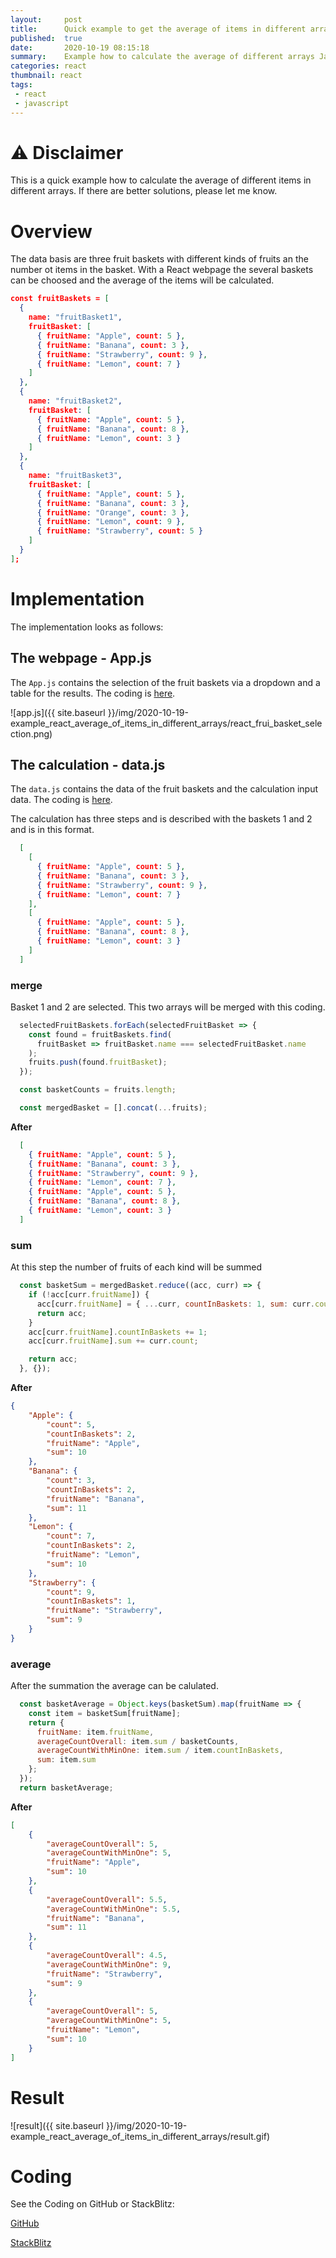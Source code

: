 ```yaml
---
layout:     post
title:      Quick example to get the average of items in different arrays
published:  true
date:       2020-10-19 08:15:18
summary:    Example how to calculate the average of different arrays Javascript (map, reduce, concat, ...)
categories: react
thumbnail: react
tags:
 - react
 - javascript
---
```


# ⚠ Disclaimer

This is a quick example how to calculate the average of different items in different arrays. If there are better solutions, please let me know.

# Overview

The data basis are three fruit baskets with different kinds of fruits an the number ot items in the basket. With a React webpage the several baskets can be choosed and the average of the items will be calculated.

```json
const fruitBaskets = [
  {
    name: "fruitBasket1",
    fruitBasket: [
      { fruitName: "Apple", count: 5 },
      { fruitName: "Banana", count: 3 },
      { fruitName: "Strawberry", count: 9 },
      { fruitName: "Lemon", count: 7 }
    ]
  },
  {
    name: "fruitBasket2",
    fruitBasket: [
      { fruitName: "Apple", count: 5 },
      { fruitName: "Banana", count: 8 },
      { fruitName: "Lemon", count: 3 }
    ]
  },
  {
    name: "fruitBasket3",
    fruitBasket: [
      { fruitName: "Apple", count: 5 },
      { fruitName: "Banana", count: 3 },
      { fruitName: "Orange", count: 3 },
      { fruitName: "Lemon", count: 9 },
      { fruitName: "Strawberry", count: 5 }
    ]
  }
];
```

# Implementation

The implementation looks as follows:

## The webpage - App.js

The `App.js` contains the selection of the fruit baskets via a dropdown and a table for the results. The coding is [here](https://stackblitz.com/edit/example-react-average-of-items-in-different-arrays?file=src%2FApp.js).

![app.js]({{ site.baseurl }}/img/2020-10-19-example_react_average_of_items_in_different_arrays/react_frui_basket_selection.png)

## The calculation - data.js

The `data.js` contains the data of the fruit baskets and the calculation input data. The coding is [here](https://stackblitz.com/edit/example-react-average-of-items-in-different-arrays?file=src%2Fdata.js).

The calculation has three steps and is described with the baskets 1 and 2 and is in this format.

```json
  [
    [
      { fruitName: "Apple", count: 5 },
      { fruitName: "Banana", count: 3 },
      { fruitName: "Strawberry", count: 9 },
      { fruitName: "Lemon", count: 7 }
    ],
    [
      { fruitName: "Apple", count: 5 },
      { fruitName: "Banana", count: 8 },
      { fruitName: "Lemon", count: 3 }
    ]
  ]
```  

### merge

Basket 1 and 2 are selected. This two arrays will be merged with this coding.

```javascript
  selectedFruitBaskets.forEach(selectedFruitBasket => {
    const found = fruitBaskets.find(
      fruitBasket => fruitBasket.name === selectedFruitBasket.name
    );
    fruits.push(found.fruitBasket);
  });

  const basketCounts = fruits.length;

  const mergedBasket = [].concat(...fruits);
  ```

  **After**

```json
  [
    { fruitName: "Apple", count: 5 },
    { fruitName: "Banana", count: 3 },
    { fruitName: "Strawberry", count: 9 },
    { fruitName: "Lemon", count: 7 },
    { fruitName: "Apple", count: 5 },
    { fruitName: "Banana", count: 8 },
    { fruitName: "Lemon", count: 3 }
  ]
```

### sum 

At this step the number of fruits of each kind will be summed

```javascript
  const basketSum = mergedBasket.reduce((acc, curr) => {
    if (!acc[curr.fruitName]) {
      acc[curr.fruitName] = { ...curr, countInBaskets: 1, sum: curr.count };
      return acc;
    }
    acc[curr.fruitName].countInBaskets += 1;
    acc[curr.fruitName].sum += curr.count;

    return acc;
  }, {});
```
  **After**

```json
{
    "Apple": {
        "count": 5,
        "countInBaskets": 2,
        "fruitName": "Apple",
        "sum": 10
    },
    "Banana": {
        "count": 3,
        "countInBaskets": 2,
        "fruitName": "Banana",
        "sum": 11
    },
    "Lemon": {
        "count": 7,
        "countInBaskets": 2,
        "fruitName": "Lemon",
        "sum": 10
    },
    "Strawberry": {
        "count": 9,
        "countInBaskets": 1,
        "fruitName": "Strawberry",
        "sum": 9
    }
}
```

### average

After the summation the average can be calulated.

```javascript
  const basketAverage = Object.keys(basketSum).map(fruitName => {
    const item = basketSum[fruitName];
    return {
      fruitName: item.fruitName,
      averageCountOverall: item.sum / basketCounts,
      averageCountWithMinOne: item.sum / item.countInBaskets,
      sum: item.sum
    };
  });
  return basketAverage;
```

  **After**

```json
[
    {
        "averageCountOverall": 5,
        "averageCountWithMinOne": 5,
        "fruitName": "Apple",
        "sum": 10
    },
    {
        "averageCountOverall": 5.5,
        "averageCountWithMinOne": 5.5,
        "fruitName": "Banana",
        "sum": 11
    },
    {
        "averageCountOverall": 4.5,
        "averageCountWithMinOne": 9,
        "fruitName": "Strawberry",
        "sum": 9
    },
    {
        "averageCountOverall": 5,
        "averageCountWithMinOne": 5,
        "fruitName": "Lemon",
        "sum": 10
    }
]
```

# Result

![result]({{ site.baseurl }}/img/2020-10-19-example_react_average_of_items_in_different_arrays/result.gif)

# Coding

See the Coding on GitHub or StackBlitz:

[GitHub](https://github.com/JohannesKonings/example-react-average-of-items-in-different-arrays)

[StackBlitz](https://stackblitz.com/edit/example-react-average-of-items-in-different-arrays)








